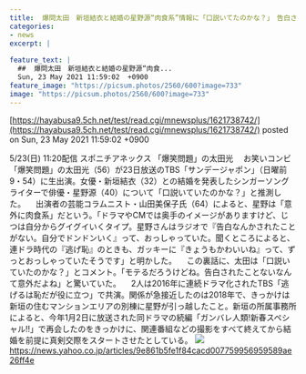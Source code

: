 ```yaml
---
title:  爆問太田　新垣結衣と結婚の星野源“肉食系”情報に「口説いてたのかな？」　告白された経験なしに「意外」  
categories:
- news
excerpt: |
  
feature_text: |
  ##  爆問太田　新垣結衣と結婚の星野源“肉食...
  Sun, 23 May 2021 11:59:02  +0900
feature_image: "https://picsum.photos/2560/600?image=733"
image: "https://picsum.photos/2560/600?image=733"
---
```


[https://hayabusa9.5ch.net/test/read.cgi/mnewsplus/1621738742/](https://hayabusa9.5ch.net/test/read.cgi/mnewsplus/1621738742/)
posted on Sun, 23 May 2021 11:59:02  +0900

<!--more-->

5/23(日) 11:20配信 スポニチアネックス 「爆笑問題」の太田光 　お笑いコンビ「爆笑問題」の太田光（56）が23日放送のTBS「サンデージャポン」（日曜前9・54）に生出演。女優・新垣結衣（32）との結婚を発表したシンガーソングライターで俳優・星野源（40）について「口説いていたのかな？」と推測した。 　出演者の芸能コラムニスト・山田美保子氏（64）によると、星野は「意外に肉食系」だという。「ドラマやCMでは奥手のイメージがありますけど、じつは自分からグイグイいくタイプ。星野さんはラジオで『告白なんかされたことがない。自分でドンドンいく』って、おっしゃっていた。聞くところによると、連ドラ時代の『逃げ恥』のときも、ガッキーに『きょうもかわいいね』って、ずっとおっしゃっていたそうです」と明かした。 　この裏話に、太田は「口説いていたのかな？」とコメント。「モテるだろうけどね。告白されたことないなんて意外だよね」と驚いていた。 　2人は2016年に連続ドラマ化されたTBS「逃げるは恥だが役に立つ」で共演。関係が急接近したのは2018年で、きっかけは新垣の住むマンションエリアの別棟に星野が引っ越したこと。新垣の所属事務所によると、今年1月2日に放送された同ドラマの続編「ガンバレ人類!新春スペシャル!!」で再会したのをきっかけに、関連番組などの撮影をすべて終えてから結婚を前提に真剣交際をスタートさせたとしている。 ![](https://amd-pctr.c.yimg.jp/r/iwiz-amd/20210523-00000158-spnannex-000-4-view.jpg) https://news.yahoo.co.jp/articles/9e861b5fe1f84cacd007759956959589ae26ff4e
